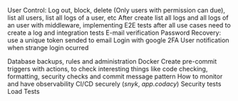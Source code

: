 User Control: Log out, block, delete (Only users with permission can due), list all users, list all logs of a user, etc
After create list all logs and all logs of an user with middleware, implementing E2E tests after all use cases need to create a log and integration tests
E-mail verification
Password Recovery: use a unique token sended to email
Login with google
2FA
User notification when strange login ocurred

Database backups, rules and administration
Docker
Create pre-commit triggers with actions, to check interesting things like code checking, formatting, security checks and commit message pattern
How to monitor and have observability
CI/CD securely (_snyk_, _app.codacy_)
Security tests
Load Tests
